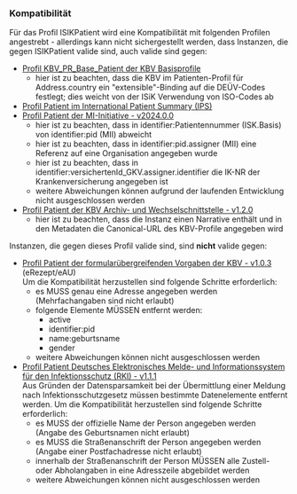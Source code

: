 ### Kompatibilität


Für das Profil ISIKPatient wird eine Kompatibilität mit folgenden Profilen angestrebt - allerdings kann nicht sichergestellt werden, dass Instanzen, die gegen ISIKPatient valide sind, auch valide sind gegen:
* [Profil KBV_PR_Base_Patient der KBV Basisprofile](https://fhir.kbv.de/StructureDefinition/KBV_PR_Base_Patient)
  * hier ist zu beachten, dass die KBV im Patienten-Profil für Address.country ein "extensible"-Binding auf die DEÜV-Codes festlegt; dies weicht von der ISiK Verwendung von ISO-Codes ab
* [Profil Patient im International Patient Summary (IPS)](https://hl7.org/fhir/uv/ips/StructureDefinition-Patient-uv-ips.html)
* [Profil Patient der MI-Initiative - v2024.0.0](https://www.medizininformatik-initiative.de/fhir/core/modul-person/StructureDefinition/Patient)
  * hier ist zu beachten, dass in identifier:Patientennummer (ISK.Basis) von identifier:pid (MII) abweicht
  * hier ist zu beachten, dass in identifier:pid.assigner (MII) eine Referenz auf eine Organisation angegeben wurde
  * hier ist zu beachten, dass in identifier:versichertenId_GKV.assigner.identifier die IK-NR der Krankenversicherung angegeben ist
  * weitere Abweichungen können aufgrund der laufenden Entwicklung nicht ausgeschlossen werden
* [Profil Patient der KBV Archiv- und Wechselschnittstelle - v1.2.0](https://simplifier.net/pvs-archivierungs-undwechselschnittstelle/kbv_pr_aw_patient)
  * hier ist zu beachten, dass die Instanz einen Narrative enthält und in den Metadaten die Canonical-URL des KBV-Profile angegeben wird

Instanzen, die gegen dieses Profil valide sind, sind **nicht** valide gegen:

* [Profil Patient der formularübergreifenden Vorgaben der KBV - v1.0.3](https://simplifier.net/for/kbvprforpatient) (eRezept/eAU) <br/>
Um die Kompatibilität herzustellen sind folgende Schritte erforderlich:
  * es MUSS genau eine Adresse angegeben werden (Mehrfachangaben sind nicht erlaubt)
  * folgende Elemente MÜSSEN entfernt werden: 
    * active
    * identifier:pid
    * name:geburtsname
    * gender
  * weitere Abweichungen können  nicht ausgeschlossen werden
* [Profil Patient Deutsches Elektronisches Melde- und Informationssystem für den Infektionsschutz (RKI) - v1.1.1](https://simplifier.net/demis/notifiedperson) <br/>
Aus Gründen der Datensparsamkeit bei der Übermittlung einer Meldung nach Infektionsschutzgesetz müssen bestimmte Datenelemente entfernt werden. Um die Kompatibilität herzustellen sind folgende Schritte erforderlich:
  * es MUSS der offizielle Name der Person angegeben werden (Angabe des Geburtsnamen nicht erlaubt)
  * es MUSS die Straßenanschrift der Person angegeben werden (Angabe einer Postfachadresse nicht erlaubt)
  * innerhalb der Straßenanschrift der Person MÜSSEN alle Zustell- oder Abholangaben in eine Adresszeile abgebildet werden
  * weitere Abweichungen können nicht ausgeschlossen werden